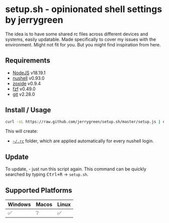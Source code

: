 # setup.sh - opinionated shell settings by jerrygreen

The idea is to have some shared rc files across different devices and systems, easily updatable.
Made specifically to cover my issues with the environment. Might not fit for you.
But you might find inspiration from here.

## Requirements

- [NodeJS](https://nodejs.org) v18.19.1
- [nushell](https://www.nushell.sh) v0.93.0
- [zoxide](https://github.com/ajeetdsouza/zoxide) v0.9.4
- [fzf](https://github.com/junegunn/fzf) v0.49.0
- [git](https://git-scm.com/) v2.28.0

## Install / Usage

```bash
curl -sL https://raw.github.com/jerrygreen/setup.sh/master/setup.js | node
```

This will create:

<!-- - [`~/bin`](https://github.com/jerrygreen/setup.sh/tree/master/bin) folder, with some useful functions accessible as commands in bash -->

- [`~/.rc`](https://github.com/jerrygreen/setup.sh/tree/master/rc) folder, which are applied automatically for every nushell login.

<!-- Note: [`rc-once`](https://github.com/jerrygreen/setup.sh/tree/master/.rc-once) folder isn't copied to your system: those settings are set only during installation! -->

## Update

To update, - just run this script again. This command can be quickly searched by typing <kbd>Ctrl+R</kbd> -> `setup.sh`.

## Supported Platforms

| Windows | Macos | Linux |
| ------- | ----- | ----- |
| ✅      | ❔    | ✅    |
